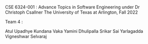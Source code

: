 CSE 6324-001 : Advance Topics in Software Engineering under Dr Christoph Csallner
The University of Texas at Arlington, Fall 2022

Team 4 :

  Atul Upadhye
  Kundana Vaka
  Yamini Dhulipalla
  Srikar Sai Yarlagadda
  Vigneshwar Selvaraj
  

